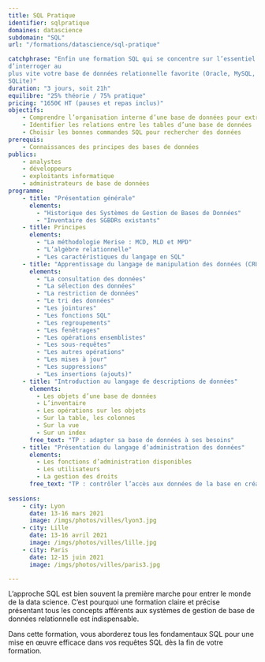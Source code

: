 ```yaml
---
title: SQL Pratique
identifier: sqlpratique
domaines: datascience
subdomain: "SQL"
url: "/formations/datascience/sql-pratique"

catchphrase: "Enfin une formation SQL qui se concentre sur l’essentiel et qui vous permettra
d’interroger au
plus vite votre base de données relationnelle favorite (Oracle, MySQL, SqlServer, PostgreSQL
SQLite)"
duration: "3 jours, soit 21h"
equilibre: "25% théorie / 75% pratique"
pricing: "1650€ HT (pauses et repas inclus)"
objectifs:
    - Comprendre l’organisation interne d’une base de données pour extraire efficacement des données
    - Identifier les relations entre les tables d’une base de données
    - Choisir les bonnes commandes SQL pour rechercher des données
prerequis:
    - Connaissances des principes des bases de données
publics: 
    - analystes
    - développeurs
    - exploitants informatique
    - administrateurs de base de données
programme:
    - title: "Présentation générale"
      elements: 
        - "Historique des Systèmes de Gestion de Bases de Données"
        - "Inventaire des SGBDRs existants"
    - title: Principes
      elements: 
        - "La méthodologie Merise : MCD, MLD et MPD"
        - "L’algèbre relationnelle"
        - "Les caractéristiques du langage en SQL"
    - title: "Apprentissage du langage de manipulation des données (CRUD : Create,Read, Update, Delete)"
      elements:
        - "La consultation des données"
        - "La sélection des données"
        - "La restriction de données"
        - "Le tri des données"
        - "Les jointures"
        - "Les fonctions SQL"
        - "Les regroupements"
        - "Les fenêtrages"
        - "Les opérations ensemblistes"
        - "Les sous-requêtes"
        - "Les autres opérations"
        - "Les mises à jour"
        - "Les suppressions"
        - "Les insertions (ajouts)"
    - title: "Introduction au langage de descriptions de données"
      elements:
        - Les objets d’une base de données
        - L’inventaire
        - Les opérations sur les objets
        - Sur la table, les colonnes
        - Sur la vue
        - Sur un index
      free_text: "TP : adapter sa base de données à ses besoins"
    - title: "Présentation du langage d’administration des données"
      elements: 
        - Les fonctions d’administration disponibles
        - Les utilisateurs
        - La gestion des droits
      free_text: "TP : contrôler l’accès aux données de la base en créant des utilisateurs avec des droits différents"
      
sessions:
    - city: Lyon
      date: 13-16 mars 2021
      image: /imgs/photos/villes/lyon3.jpg
    - city: Lille
      date: 13-16 avril 2021
      image: /imgs/photos/villes/lille.jpg
    - city: Paris
      date: 12-15 juin 2021
      image: /imgs/photos/villes/paris3.jpg

---
```


L’approche SQL est bien souvent la première marche pour entrer le monde de la data science. C’est pourquoi une formation claire et précise présentant tous les concepts afférents aux systèmes de gestion de base de données relationnelle est indispensable.

Dans cette formation, vous aborderez tous les fondamentaux SQL pour une mise en œuvre efficace dans vos requêtes SQL dès la fin de votre formation.
